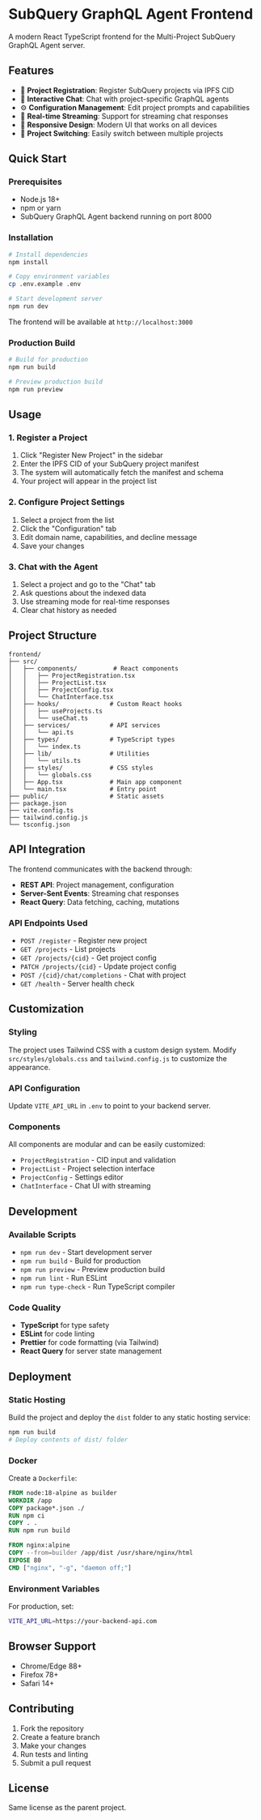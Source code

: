 # SubQuery GraphQL Agent Frontend

A modern React TypeScript frontend for the Multi-Project SubQuery GraphQL Agent server.

## Features

- 🚀 **Project Registration**: Register SubQuery projects via IPFS CID
- 💬 **Interactive Chat**: Chat with project-specific GraphQL agents
- ⚙️ **Configuration Management**: Edit project prompts and capabilities
- 🔄 **Real-time Streaming**: Support for streaming chat responses
- 📱 **Responsive Design**: Modern UI that works on all devices
- 🎯 **Project Switching**: Easily switch between multiple projects

## Quick Start

### Prerequisites

- Node.js 18+ 
- npm or yarn
- SubQuery GraphQL Agent backend running on port 8000

### Installation

```bash
# Install dependencies
npm install

# Copy environment variables
cp .env.example .env

# Start development server
npm run dev
```

The frontend will be available at `http://localhost:3000`

### Production Build

```bash
# Build for production
npm run build

# Preview production build
npm run preview
```

## Usage

### 1. Register a Project

1. Click "Register New Project" in the sidebar
2. Enter the IPFS CID of your SubQuery project manifest
3. The system will automatically fetch the manifest and schema
4. Your project will appear in the project list

### 2. Configure Project Settings

1. Select a project from the list
2. Click the "Configuration" tab
3. Edit domain name, capabilities, and decline message
4. Save your changes

### 3. Chat with the Agent

1. Select a project and go to the "Chat" tab
2. Ask questions about the indexed data
3. Use streaming mode for real-time responses
4. Clear chat history as needed

## Project Structure

```
frontend/
├── src/
│   ├── components/          # React components
│   │   ├── ProjectRegistration.tsx
│   │   ├── ProjectList.tsx
│   │   ├── ProjectConfig.tsx
│   │   └── ChatInterface.tsx
│   ├── hooks/              # Custom React hooks
│   │   ├── useProjects.ts
│   │   └── useChat.ts
│   ├── services/           # API services
│   │   └── api.ts
│   ├── types/              # TypeScript types
│   │   └── index.ts
│   ├── lib/                # Utilities
│   │   └── utils.ts
│   ├── styles/             # CSS styles
│   │   └── globals.css
│   ├── App.tsx             # Main app component
│   └── main.tsx            # Entry point
├── public/                 # Static assets
├── package.json
├── vite.config.ts
├── tailwind.config.js
└── tsconfig.json
```

## API Integration

The frontend communicates with the backend through:

- **REST API**: Project management, configuration
- **Server-Sent Events**: Streaming chat responses
- **React Query**: Data fetching, caching, mutations

### API Endpoints Used

- `POST /register` - Register new project
- `GET /projects` - List projects  
- `GET /projects/{cid}` - Get project config
- `PATCH /projects/{cid}` - Update project config
- `POST /{cid}/chat/completions` - Chat with project
- `GET /health` - Server health check

## Customization

### Styling

The project uses Tailwind CSS with a custom design system. Modify `src/styles/globals.css` and `tailwind.config.js` to customize the appearance.

### API Configuration

Update `VITE_API_URL` in `.env` to point to your backend server.

### Components

All components are modular and can be easily customized:

- `ProjectRegistration` - CID input and validation
- `ProjectList` - Project selection interface  
- `ProjectConfig` - Settings editor
- `ChatInterface` - Chat UI with streaming

## Development

### Available Scripts

- `npm run dev` - Start development server
- `npm run build` - Build for production
- `npm run preview` - Preview production build
- `npm run lint` - Run ESLint
- `npm run type-check` - Run TypeScript compiler

### Code Quality

- **TypeScript** for type safety
- **ESLint** for code linting
- **Prettier** for code formatting (via Tailwind)
- **React Query** for server state management

## Deployment

### Static Hosting

Build the project and deploy the `dist` folder to any static hosting service:

```bash
npm run build
# Deploy contents of dist/ folder
```

### Docker

Create a `Dockerfile`:

```dockerfile
FROM node:18-alpine as builder
WORKDIR /app
COPY package*.json ./
RUN npm ci
COPY . .
RUN npm run build

FROM nginx:alpine
COPY --from=builder /app/dist /usr/share/nginx/html
EXPOSE 80
CMD ["nginx", "-g", "daemon off;"]
```

### Environment Variables

For production, set:

```bash
VITE_API_URL=https://your-backend-api.com
```

## Browser Support

- Chrome/Edge 88+
- Firefox 78+  
- Safari 14+

## Contributing

1. Fork the repository
2. Create a feature branch
3. Make your changes
4. Run tests and linting
5. Submit a pull request

## License

Same license as the parent project.
